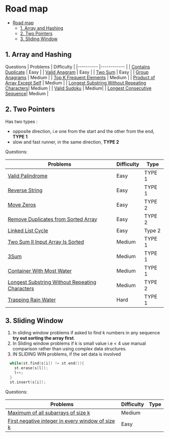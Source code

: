 # Road map
- [Road map](#road-map)
  - [1. Array and Hashing](#1-array-and-hashing)
  - [2. Two Pointers](#2-two-pointers)
  - [3. Sliding Window](#3-sliding-window)

## 1. Array and Hashing

Questions
| Problems 	| Difficulty 	|
|----------	|------------	|
| [Contains Duplicate](https://leetcode.com/problems/contains-duplicate/) |      Easy      	|
| [Valid Anagram](https://leetcode.com/problems/valid-anagram/) |      Easy      	|
| [Two Sum](https://leetcode.com/problems/two-sum/) |      Easy      	|
| [Group Anagrams](https://leetcode.com/problems/group-anagrams/) |      Medium    	|
| [Top K Frequent Elements](https://leetcode.com/problems/top-k-frequent-elements/) |      Medium     	|
| [Product of Array Except Self](https://leetcode.com/problems/product-of-array-except-self/) |      Medium     	|
| [Longest Substring Without Repeating Characters](https://leetcode.com/problems/longest-substring-without-repeating-characters/)| Medium |
| [Valid Sudoku](https://leetcode.com/problems/valid-sudoku/) | Medium|
| [Longest Consecutive Sequence](https://leetcode.com/problems/longest-consecutive-sequence/)| Medium |

## 2. Two Pointers

Has two types : 
- opposite direction, i.e one from the start and the other from the end, __TYPE 1__
- slow and fast runner, in the same direction, __TYPE 2__


Questions:
  
| Problems 	| Difficulty 	| Type |
|----------	|------------	| -----|
| [Valid Palindrome](https://leetcode.com/problems/valid-palindrome/) |      Easy      	| TYPE 1|
| [Reverse String](https://leetcode.com/problems/reverse-string/) |      Easy      	| TYPE 1|
| [Move Zeros](https://leetcode.com/problems/move-zeroes/) |      Easy      	|TYPE 2|
| [Remove Duplicates from Sorted Array](https://leetcode.com/problems/remove-duplicates-from-sorted-array/) |      Easy      	|TYPE 2|
| [Linked List Cycle](https://leetcode.com/problems/linked-list-cycle/)| Easy | Type 2|
| [Two Sum II Input Array Is Sorted](https://leetcode.com/problems/two-sum-ii-input-array-is-sorted/) |      Medium    	|TYPE 1|
| [3Sum](https://leetcode.com/problems/3sum/) |      Medium     	|TYPE 1|
| [Container With Most Water](https://leetcode.com/problems/container-with-most-water/) |      Medium     	|TYPE 1|
| [Longest Substring Without Repeating Characters](https://leetcode.com/problems/longest-substring-without-repeating-characters/)| Medium |TYPE 2|
| [Trapping Rain Water](https://leetcode.com/problems/trapping-rain-water/)| Hard|TYPE 1|

## 3. Sliding Window

1. In sliding window problems if asked to find k numbers in any sequence __try out sorting the array first__.
2. In Sliding window problems if k is small value i.e < 4 use manual comparison rather than using complex data structures.
3. IN SLIDING WIN problems, if the set data is involved
```cpp
  while(st.find(s[i]) != st.end()){
    st.erase(s[l]);
    l++;
  }
  st.insert(s[i]);
   ```
Questions:
  
| Problems 	| Difficulty 	| Type |
|----------	|------------	| -----|
| [Maximum of all subarrays of size k](https://practice.geeksforgeeks.org/problems/maximum-of-all-subarrays-of-size-k3101) |      Medium   	| |
| [First negative integer in every window of size k ](https://practice.geeksforgeeks.org/problems/first-negative-integer-in-every-window-of-size-k3345) |      Easy     	| |